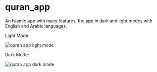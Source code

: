 # quran_app

An Islamic app with many features.
the app in dark and light modes with English and Arabic languages.


Light Mode:

![quran app light mode](https://github.com/MarkMeme/quran-app/assets/119113382/4679d837-2d64-487f-8681-bd9ada7fba6d)


Dark Mode:

![quran app dark mode](https://github.com/MarkMeme/quran-app/assets/119113382/a994a8fb-e933-42b3-969a-d963b2024536)
